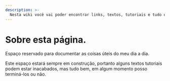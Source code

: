```yaml
---
description: >-
  Nesta wiki você vai poder encontrar links, textos, tutoriais e tudo que eu achar importante e que eu não queira esquecer.
---
```


# Sobre esta página.

Espaço reservado para documentar as coisas úteis do meu dia a dia.

Este espaço estará sempre em construção, portanto alguns textos tutoriais podem estar inacabados, mas tudo bem, em algum momento posso terminá-los ou não.





